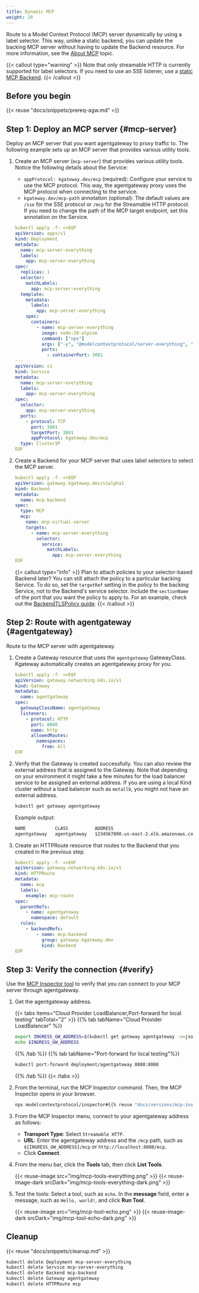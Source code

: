 ```yaml
---
title: Dynamic MCP
weight: 20
---
```


Route to a Model Context Protocol (MCP) server dynamically by using a label selector. This way, unlike a static backend, you can update the backing MCP server without having to update the Backend resource. For more information, see the [About MCP](../#about) topic.

{{< callout type="warning" >}}
Note that only streamable HTTP is currently supported for label selectors. If you need to use an SSE listener, use a [static MCP Backend](../static-mcp/).
{{< /callout >}}

## Before you begin

{{< reuse "docs/snippets/prereq-agw.md" >}}

## Step 1: Deploy an MCP server {#mcp-server}

Deploy an MCP server that you want agentgateway to proxy traffic to. The following example sets up an MCP server that provides various utility tools.

1. Create an MCP server (`mcp-server`) that provides various utility tools. Notice the following details about the Service:
   * `appProtocol: kgateway.dev/mcp` (required): Configure your service to use the MCP protocol. This way, the agentgateway proxy uses the MCP protocol when connecting to the service.
   * `kgateway.dev/mcp-path` annotation (optional): The default values are `/sse` for the SSE protocol or `/mcp` for the Streamable HTTP protocol. If you need to change the path of the MCP target endpoint, set this annotation on the Service.

   ```yaml
   kubectl apply -f- <<EOF
   apiVersion: apps/v1
   kind: Deployment
   metadata:
     name: mcp-server-everything
     labels:
       app: mcp-server-everything
   spec:
     replicas: 1
     selector:
       matchLabels:
         app: mcp-server-everything
     template:
       metadata:
         labels:
           app: mcp-server-everything
       spec:
         containers:
           - name: mcp-server-everything
             image: node:20-alpine
             command: ["npx"]
             args: ["-y", "@modelcontextprotocol/server-everything", "streamableHttp"]
             ports:
               - containerPort: 3001
   ---
   apiVersion: v1
   kind: Service
   metadata:
     name: mcp-server-everything
     labels:
       app: mcp-server-everything
   spec:
     selector:
       app: mcp-server-everything
     ports:
       - protocol: TCP
         port: 3001
         targetPort: 3001
         appProtocol: kgateway.dev/mcp
     type: ClusterIP
   EOF
   ```

2. Create a Backend for your MCP server that uses label selectors to select the MCP server.

   ```yaml
   kubectl apply -f- <<EOF
   apiVersion: gateway.kgateway.dev/v1alpha1
   kind: Backend
   metadata:
     name: mcp-backend
   spec:
     type: MCP
     mcp:
       name: mcp-virtual-server
       targets:
         - name: mcp-server-everything
           selector:
             service:
               matchLabels:
                 app: mcp-server-everything
   EOF
   ```

   {{< callout type="info" >}}
   Plan to attach policies to your selector-based Backend later? You can still attach the policy to a particular backing Service. To do so, set the `targetRef` setting in the policy to the backing Service, not to the Backend's service selector. Include the `sectionName` of the port that you want the policy to apply to. For an example, check out the [BackendTLSPolicy guide](../../../security/backend-tls/).
   {{< /callout >}}

## Step 2: Route with agentgateway {#agentgateway}

Route to the MCP server with agentgateway.

1. Create a Gateway resource that uses the `agentgateway` GatewayClass. Kgateway automatically creates an agentgateway proxy for you.

   ```yaml
   kubectl apply -f- <<EOF
   apiVersion: gateway.networking.k8s.io/v1
   kind: Gateway
   metadata:
     name: agentgateway
   spec:
     gatewayClassName: agentgateway
     listeners:
       - protocol: HTTP
         port: 8080
         name: http
         allowedRoutes:
           namespaces:
             from: All
   EOF
   ```

2. Verify that the Gateway is created successfully. You can also review the external address that is assigned to the Gateway. Note that depending on your environment it might take a few minutes for the load balancer service to be assigned an external address. If you are using a local Kind cluster without a load balancer such as `metallb`, you might not have an external address.

   ```sh
   kubectl get gateway agentgateway
   ```

   Example output: 
   
   ```txt
   NAME           CLASS          ADDRESS                                  PROGRAMMED   AGE
   agentgateway   agentgateway   1234567890.us-east-2.elb.amazonaws.com   True         93s
   ```

3. Create an HTTPRoute resource that routes to the Backend that you created in the previous step.

   ```yaml
   kubectl apply -f- <<EOF
   apiVersion: gateway.networking.k8s.io/v1
   kind: HTTPRoute
   metadata:
     name: mcp
     labels:
       example: mcp-route
   spec:
     parentRefs:
       - name: agentgateway
         namespace: default
     rules:
       - backendRefs:
           - name: mcp-backend
             group: gateway.kgateway.dev
             kind: Backend
   EOF
   ```

## Step 3: Verify the connection {#verify}

Use the [MCP Inspector tool](https://modelcontextprotocol.io/legacy/tools/inspector) to verify that you can connect to your MCP server through agentgateway.

1. Get the agentgateway address.
   
   {{< tabs items="Cloud Provider LoadBalancer,Port-forward for local testing" tabTotal="2" >}}
   {{% tab tabName="Cloud Provider LoadBalancer" %}}
   ```sh
   export INGRESS_GW_ADDRESS=$(kubectl get gateway agentgateway -o=jsonpath="{.status.addresses[0].value}")
   echo $INGRESS_GW_ADDRESS
   ```
   {{% /tab %}}
   {{% tab tabName="Port-forward for local testing"%}}
   ```sh
   kubectl port-forward deployment/agentgateway 8080:8080
   ```
   {{% /tab %}}
   {{< /tabs >}}

2. From the terminal, run the MCP Inspector command. Then, the MCP Inspector opens in your browser.
   
   ```sh
   npx modelcontextprotocol/inspector#{{% reuse "docs/versions/mcp-inspector.md" %}}
   ```

3. From the MCP Inspector menu, connect to your agentgateway address as follows:
   * **Transport Type**: Select `Streamable HTTP`.
   * **URL**: Enter the agentgateway address and the `/mcp` path, such as `${INGRESS_GW_ADDRESS}/mcp` or `http://localhost:8080/mcp`.
   * Click **Connect**.

4. From the menu bar, click the **Tools** tab, then click **List Tools**.

   {{< reuse-image src="img/mcp-tools-everything.png" >}}
   {{< reuse-image-dark srcDark="img/mcp-tools-everything-dark.png" >}}

5. Test the tools: Select a tool, such as `echo`. In the **message** field, enter a message, such as `Hello, world!`, and click **Run Tool**.

   {{< reuse-image src="img/mcp-tool-echo.png" >}}
   {{< reuse-image-dark srcDark="img/mcp-tool-echo-dark.png" >}}

## Cleanup

{{< reuse "docs/snippets/cleanup.md" >}}

```sh
kubectl delete Deployment mcp-server-everything
kubectl delete Service mcp-server-everything
kubectl delete Backend mcp-backend
kubectl delete Gateway agentgateway
kubectl delete HTTPRoute mcp
```